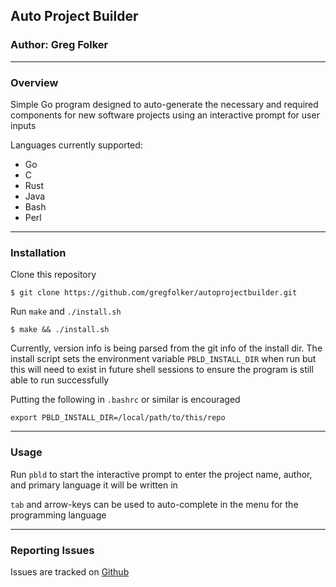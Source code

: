 ## Auto Project Builder
### Author: Greg Folker

-----------------
### Overview

Simple Go program designed to auto-generate the necessary and required components for new software projects
using an interactive prompt for user inputs

Languages currently supported:
   - Go
   - C
   - Rust
   - Java
   - Bash
   - Perl

-----------------
### Installation

Clone this repository

`
$ git clone https://github.com/gregfolker/autoprojectbuilder.git
`

Run `make` and `./install.sh`

`
$ make && ./install.sh
`

Currently, version info is being parsed from the git info of the install dir. The install script
sets the environment variable `PBLD_INSTALL_DIR` when run but this will need to exist in future
shell sessions to ensure the program is still able to run successfully

Putting the following in `.bashrc` or similar is encouraged

`
export PBLD_INSTALL_DIR=/local/path/to/this/repo
`

-----------------
### Usage

Run `pbld` to start the interactive prompt to enter the project name, author, and primary language it will be written in


`tab` and arrow-keys can be used to auto-complete in the menu for the programming language

-----------------
### Reporting Issues

Issues are tracked on [Github](https://github.com/gregfolker/autoprojectbuilder/issues)
